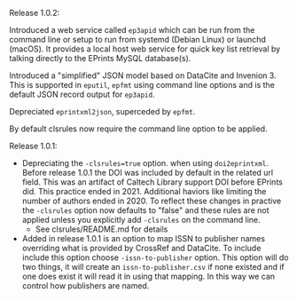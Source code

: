 Release 1.0.2:

Introduced a web service called `ep3apid` which can be run from the
command line or setup to run from systemd (Debian Linux) or 
launchd (macOS). It provides a local host web service for quick
key list retrieval by talking directly to the EPrints MySQL database(s).

Introduced a "simplified" JSON model based on DataCite and Invenion 3.
This is supported in `eputil`, `epfmt` using command line options
and is the default JSON record output for `ep3apid`.

Depreciated `eprintxml2json`, superceded by `epfmt`.

By default clsrules now require the command line option to be applied.

Release 1.0.1:

- Depreciating the `-clsrules=true` option. when using `doi2eprintxml`. Before release 1.0.1 the DOI was included by default in the related url field. This was an artifact of Caltech Library support DOI before EPrints did. This practice ended in 2021. Additional haviors like limiting the number of authors ended in 2020.  To reflect these changes in practive the `-clsrules` option now defaults to "false" and these rules are not applied unless you explicitly add `-clsrules` on the command line.
    - See clsrules/README.md for details
- Added in release 1.0.1 is an option to map ISSN to publisher names overriding what is provided by CrossRef and DataCite. To include include this option choose `-issn-to-publisher` option.  This option will do two things, it will create an `issn-to-publisher.csv` if none existed and if one does exist it will read it in using that mapping. In this way we can control how publishers are named.
